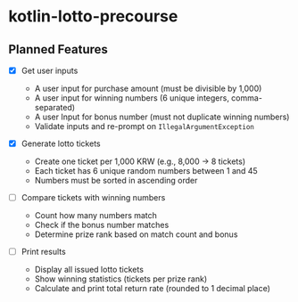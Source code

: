 # kotlin-lotto-precourse

## Planned Features

- [X] Get user inputs
    - A user input for purchase amount (must be divisible by 1,000)
    - A user input for winning numbers (6 unique integers, comma-separated)
    - A user Input for bonus number (must not duplicate winning numbers)
    - Validate inputs and re-prompt on `IllegalArgumentException`

- [X] Generate lotto tickets
    - Create one ticket per 1,000 KRW (e.g., 8,000 → 8 tickets)
    - Each ticket has 6 unique random numbers between 1 and 45
    - Numbers must be sorted in ascending order

- [ ] Compare tickets with winning numbers
    - Count how many numbers match
    - Check if the bonus number matches
    - Determine prize rank based on match count and bonus

- [ ] Print results
    - Display all issued lotto tickets
    - Show winning statistics (tickets per prize rank)
    - Calculate and print total return rate (rounded to 1 decimal place)
